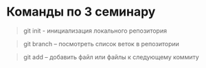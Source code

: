 # Команды по 3 семинару
> git init - инициализация локального репозитория

> git branch – посмотреть список веток в репозитории

> git add – добавить файл или файлы к следующему коммиту
